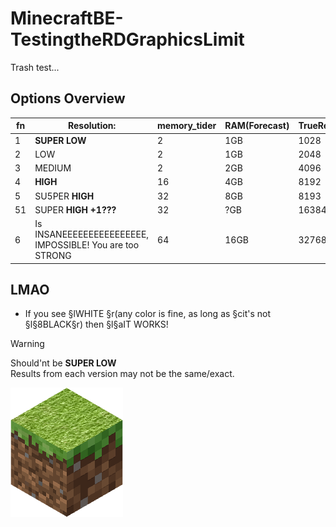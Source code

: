 # MinecraftBE-TestingtheRDGraphicsLimit

Trash test...

## Options Overview

|fn|Resolution:         |memory_tider|RAM(Forecast)|TrueRes|
|--|--------------------|------------|-------------| ----- |
| 1|**SUPER LOW**       |2           |1GB          |  1028 |
| 2|LOW                 |2           |1GB          |  2048 |
| 3|MEDIUM              |2           |2GB          |  4096 |
| 4|**HIGH**            |16          |4GB          |  8192 |
| 5|SU5PER **HIGH**     |32          |8GB          |  8193 |
|51|SUPER **HIGH +1???**|32          |?GB          | 16384 |
| 6|Is INSANEEEEEEEEEEEEEEEE, IMPOSSIBLE! You are too STRONG                  | 64         |16GB         | 32768 |

## LMAO

- If you see §lWHITE §r(any color is fine, as long as §cit's not §l§8BLACK§r) then §l§aIT WORKS!

> [!WARNING]
> Should'nt be **SUPER LOW**<br>
> Results from each version may not be the same/exact.

![icon](pack_icon.png)

